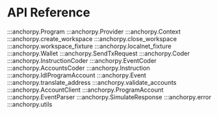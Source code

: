 # API Reference


:::anchorpy.Program
:::anchorpy.Provider
:::anchorpy.Context
:::anchorpy.create_workspace
:::anchorpy.close_workspace
:::anchorpy.workspace_fixture
:::anchorpy.localnet_fixture
:::anchorpy.Wallet
:::anchorpy.SendTxRequest
:::anchorpy.Coder
:::anchorpy.InstructionCoder
:::anchorpy.EventCoder
:::anchorpy.AccountsCoder
:::anchorpy.Instruction
:::anchorpy.IdlProgramAccount
:::anchorpy.Event
:::anchorpy.translate_address
:::anchorpy.validate_accounts
:::anchorpy.AccountClient
:::anchorpy.ProgramAccount
:::anchorpy.EventParser
:::anchorpy.SimulateResponse
:::anchorpy.error
:::anchorpy.utils
